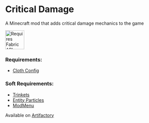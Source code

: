 # Critical Damage
A Minecraft mod that adds critical damage mechanics to the game

[<img title="Requires Fabric API" src="https://i.imgur.com/HabVZJR.png" height="60" />](https://modrinth.com/mod/fabric-api)

### Requirements:
- [Cloth Config](https://www.curseforge.com/minecraft/mc-mods/cloth-config)

### Soft Requirements:
- [Trinkets](https://modrinth.com/mod/trinkets)
- [Entity Particles](https://github.com/xblos/entityparticles)
- [ModMenu](https://modrinth.com/mod/modmenu)

Available on [Artifactory](https://xblos.jfrog.io/artifactory/mc/)